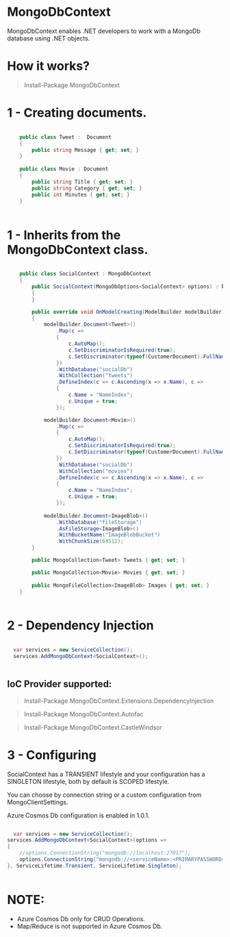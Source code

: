# MongoDbContext
MongoDbContext enables .NET developers to work with a MongoDb database using .NET objects.

# How it works?

> Install-Package MongoDbContext

# 1 - Creating documents.

```csharp

    public class Tweet :  Document
    {
        public string Message { get; set; }
    }
    
    public class Movie : Document
    { 
        public string Title { get; set; }
        public string Category { get; set; }
        public int Minutes { get; set; }
    }
    
```

# 1 - Inherits from the MongoDbContext class.

```csharp

    public class SocialContext : MongoDbContext
    {
        public SocialContext(MongoDbOptions<SocialContext> options) : base(options)
        {
        }

        public override void OnModelCreating(ModelBuilder modelBuilder)
        {
            modelBuilder.Document<Tweet>()
                .Map(c =>
                {
                    c.AutoMap();
                    c.SetDiscriminatorIsRequired(true);
                    c.SetDiscriminator(typeof(CustomerDocument).FullName);
                })
                .WithDatabase("socialDb")
                .WithCollection("tweets")
                .DefineIndex(c => c.Ascending(x => x.Name), c =>
                {
                    c.Name = "NameIndex";
                    c.Unique = true;
                });

            modelBuilder.Document<Movie>()
                .Map(c =>
                {
                    c.AutoMap();
                    c.SetDiscriminatorIsRequired(true);
                    c.SetDiscriminator(typeof(CustomerDocument).FullName);
                })
                .WithDatabase("socialDb")
                .WithCollection("movies")
                .DefineIndex(c => c.Ascending(x => x.Name), c =>
                {
                    c.Name = "NameIndex";
                    c.Unique = true;
                });
                            
            modelBuilder.Document<ImageBlob>()
                .WithDatabase("fileStorage")
                .AsFileStorage<ImageBlob>()
                .WithBucketName("ImageBlobBucket")
                .WithChunkSize(64512);
        }

        public MongoCollection<Tweet> Tweets { get; set; }

        public MongoCollection<Movie> Movies { get; set; }
        
        public MongoFileCollection<ImageBlob> Images { get; set; }
    }
    
```

# 2 - Dependency Injection

```csharp

  var services = new ServiceCollection();
  services.AddMongoDbContext<SocialContext>();
    
```
## IoC Provider supported:

> Install-Package MongoDbContext.Extensions.DependencyInjection

> Install-Package MongoDbContext.Autofac

> Install-Package MongoDbContext.CastleWindsor

# 3 - Configuring

SocialContext has a TRANSIENT lifestyle and your configuration has a SINGLETON lifestyle, both by default is SCOPED lifestyle.

You can choose by connection string or a custom configuration from MongoClientSettings.

Azure Cosmos Db configuration is enabled in 1.0.1.

```csharp

  var services = new ServiceCollection();
services.AddMongoDbContext<SocialContext>(options =>
{
    //options.ConnectionString("mongodb://localhost:27017");
    options.ConnectionString("mongodb://<serviceName>:<PRIMARYPASSWORD>@<serviceName>.documents.azure.com:10255/?ssl=true&replicaSet=globaldb");
}, ServiceLifetime.Transient, ServiceLifetime.Singleton);
    
```

# NOTE:

- Azure Cosmos Db only for CRUD Operations.
- Map/Reduce is not supported in Azure Cosmos Db.
